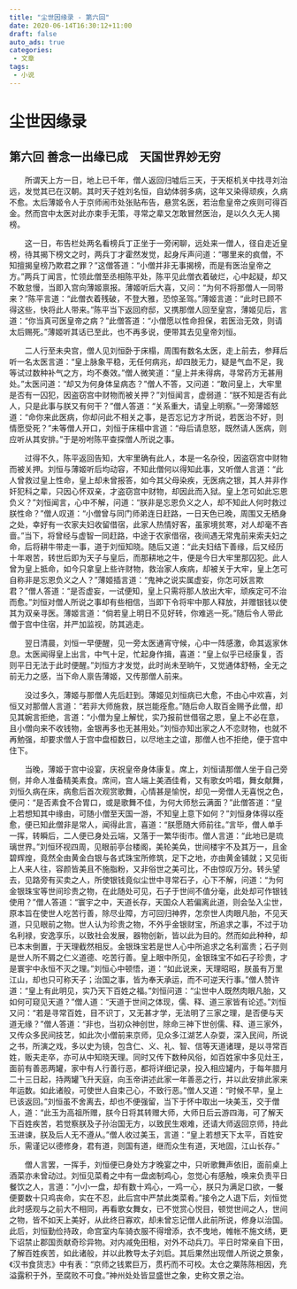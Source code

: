```yaml
---
title: "尘世因缘录 - 第六回"
date: 2020-06-14T16:30:12+11:00
draft: false
auto_ads: true
categories:
 - 文章
tags:
 - 小说
---
```

# 尘世因缘录

## 第六回 善念一出缘已成　天国世界妙无穷

　　所谓天上方一日，地上已千年，僧人返回归墟后三天，于天枢机关中找寻刘治远，发觉其已在汉朝。其时天子姓刘名恒，自幼体弱多病，这年又染得顽疾，久病不愈。太后薄姬令人于京师闹市处张贴布告，悬赏名医，若治愈皇帝之疾则可得百金。然而宫中太医对此亦束手无策，寻常之辈又怎敢冒然医治，是以久久无人揭榜。

　　这一日，布告栏处两名看榜兵丁正坐于一旁闲聊，远处来一僧人，径自走近皇榜，待其揭下榜文之时，两兵丁才霍然发觉，起身斥声问道：“哪里来的疯僧，不知擅揭皇榜乃欺君之罪？”这僧答道：“小僧并非无事揭榜，而是有医治皇帝之方。”两兵丁闻言，忙领此僧至丞相陈平处，陈平见此僧衣着破烂，心中起疑，却又不敢怠慢，当即入宫向薄姬禀报。薄姬听后大喜，又问：“为何不将那僧人一同带来？”陈平言道：“此僧衣着残破，不登大雅，恐惊圣驾。”薄姬言道：“此时已顾不得这些，快将此人带来。”陈平当下返回府邸，又携那僧人回至皇宫，薄姬见后，言道：“你当真可医皇帝之病？”此僧答道：“小僧愿以性命担保，若医治无效，则请太后赐死。”薄姬听其话已至此，也不再多说，便带其去见皇帝刘恒。

　　二人行至未央宫，僧人见刘恒卧于床榻，周围有数名太医，走上前去，参拜后听一名太医言道：“皇上脉象平稳，无任何病兆，却四肢无力，疑是气血不足，我等试过数种补气之方，均不奏效。”僧人微笑道：“皇上并未得病，寻常药方无甚用处。”太医问道：“却又为何身体呈病态？”僧人不答，又问道：“敢问皇上，大牢里是否有一囚犯，因盗窃宫中财物而被关押？”刘恒闻言，虚弱道：“朕不知是否有此人，只是此事与朕又有何干？”僧人答道：“关系重大，请皇上明察。”一旁薄姬怒道：“命你来此医病，你却问此不相关之事，是否忘记方才所说，若医治不好，则情愿受死？”未等僧人开口，刘恒于床榻中言道：“母后请息怒，既然请人医病，则应听从其安排。”于是吩咐陈平查探僧人所说之事。

　　过得不久，陈平返回告知，大牢里确有此人，本是一名杂役，因盗窃宫中财物而被关押。刘恒与薄姬听后均动容，不知此僧何以得知此事，又听僧人言道：“此人曾救过皇上性命，皇上却未曾报答，如今其父母染疾，无医病之银，其人并非作奸犯科之辈，只因心怀双亲，才盗窃宫中财物，却因此而入狱。皇上怎可如此忘恩负义？”刘恒闻言，心中不解，问道：“朕非是忘恩负义之人，却不知此人何时救过朕性命？”僧人叹道：“小僧曾与同门师弟连日赶路，一日天色已晚，周围又无栖身之处，幸好有一农家夫妇收留借宿，此家人热情好客，虽家境贫寒，对人却毫不吝啬。”当下，将曾经与虚智一同赶路，中途于农家借宿，夜间遇无常鬼前来索夫妇之命，后将耕牛带走一事，道于刘恒知晓。随后又道：“此夫妇结下善缘，后又经历十年艰苦，转世后即为天子与皇后，而那耕地之牛，便是今日大牢里那囚犯。此人曾为皇上抵命，如今只拿皇上些许财物，救治家人疾病，却被关于大牢，皇上怎可自称非是忘恩负义之人？”薄姬插言道：“鬼神之说实属虚妄，你怎可妖言欺君？”僧人答道：“是否虚妄，一试便知，皇上只需将那人放出大牢，顽疾定可不治而愈。”刘恒对僧人所说之事却有些相信，当即下令将牢中那人释放，并赠银钱以使其为双亲寻医。薄姬言道：“倘若皇上明日不见好转，你难逃一死。”随后令人带此僧于宫中住宿，并严加监视，防其逃走。

　　翌日清晨，刘恒一早便醒，见一旁太医通宵守候，心中一阵感激，命其返家休息。太医闻得皇上出言，中气十足，忙起身作揖，喜道：“皇上似乎已经康复，否则平日无法于此时便醒。”刘恒方才发觉，此时尚未至晌午，又觉通体舒畅，全无之前无力之感，当下命人禀告薄姬，又传那僧人前来。

　　没过多久，薄姬与那僧人先后赶到。薄姬见刘恒病已大愈，不由心中欢喜，刘恒又对那僧人言道：“若非大师施救，朕岂能痊愈。”随后命人取百金赐予此僧，却见其婉言拒绝，言道：“小僧为皇上解忧，实乃报前世借宿之恩，皇上不必在意，且小僧向来不收钱物，金银再多也无甚用处。”刘恒亦知出家之人不恋财物，也就不再勉强，却要求僧人于宫中盘桓数日，以尽地主之谊，那僧人也不拒绝，便于宫中住下。

　　当晚，薄姬于宫中设宴，庆祝皇帝身体康复。席上，刘恒请那僧人坐于自己旁侧，并命人准备精美素食。席间，宫人端上美酒佳肴，又有歌女吟唱，舞女献舞，刘恒久病在床，病愈后首次观赏歌舞，心情甚是愉悦，却见一旁僧人无喜悦之色，便问：“是否素食不合胃口，或是歌舞不佳，为何大师愁云满面？”此僧答道：“皇上若想知其中缘由，可随小僧至天国一游，不知皇上意下如何？”刘恒身体得以痊愈，便已知此僧非是常人，闻得此言，喜道：“朕愿随大师前往。”言毕，僧人单手一挥，转瞬后，二人便已身处云端，又落于一繁华街市。僧人言道：“此地已是琉璃世界。”刘恒环视四周，见眼前亭台楼阁，美轮美奂，世间楼宇不及其万一，且金碧辉煌，竟然全由黄金白银与各式珠宝所修筑，足下之地，亦由黄金铺就；又见街上人来人往，容颜皆美且不施脂粉，又非俗世之美可比，不由惊叹万分。转头望去，见路旁有买卖之人，所使银钱竟似尘世中寻常石子，心下不解，问道：“为何金银珠宝等世间珍贵之物，在此随处可见，石子于世间不值分毫，此处却可作银钱使用？”僧人答道：“寰宇之中，天道长存，天国众人若偏离此道，则会坠入尘世，原本旨在使世人吃苦行善，除尽业障，方可回归神界，怎奈世人肉眼凡胎，不见天道，只见眼前之物。世人认为珍贵之物，不外乎金银财宝，所追求之事，不过于功名利禄，安逸享乐，以致社会发展，器物创新，皆以此为目的。然而如此种种，却已本末倒置，于天理截然相反。金银珠宝若是世人心中所追求之名利富贵；石子则是世人所不屑之仁义道德、吃苦行善。皇上眼中所见，金银珠宝不如石子珍贵，才是寰宇中永恒不灭之理。”刘恒心中顿悟，道：“如此说来，天理昭昭，朕虽有万里江山，却也只可称天子；治国之事，皆为奉天承运，而不可逆天行事。”僧人赞许道：“皇上有此明见，实乃天下百姓之福。”刘恒问道：“尘世中人既然肉眼凡胎，又如何可窥见天道？”僧人道：“天道于世间之体现，儒、释、道三家皆有论述。”刘恒又问：“若是寻常百姓，目不识丁，又无甚才学，无法明了三家之理，是否便与天道无缘？”僧人答道：“非也，当初众神创世，除命三神下世创儒、释、道三家外，又传众多民间技艺，如此次小僧前来京师，见众多江湖艺人杂耍，深入民间，所说之书，所演之戏，多以史为镜，包含仁、义、礼、智、信等天道诸理，是以寻常百姓，贩夫走卒，亦可从中知晓天理。同时又传下数种风俗，如百姓家中多见灶王，面前有善恶两罐，家中有人行善行恶，都将详细记录，投入相应罐内，于每年腊月二十三日起，持两罐飞升天庭，向玉帝讲述此家一年善恶之行，并以此安排此家来年运数。如此诸般，可使世人自束己心，不致行恶。”僧人又道：“时候不早，皇上已该返回。”刘恒虽不舍离去，却也不便强留，当下于怀中取出一块美玉，交于僧人，道：“此玉为高祖所赠，朕今日将其转赠大师，大师日后云游四海，可了解天下百姓疾苦，若觉察朕及子孙治国无方，以致民生艰难，还请大师返回京师，持此玉进谏，朕及后人无不遵从。”僧人收过美玉，言道：“皇上若想天下太平，百姓安乐，需谨记以德修身，君有道，则国有道，继而众生有道，天地固，江山长存。”

　　僧人言罢，一挥手，刘恒便已身处方才晚宴之中，只听歌舞声依旧，面前桌上酒菜亦未曾动过。刘恒见菜肴之中有一盘卤制鸡心，忽觉心有感触，唤来负责平日餐饮之人，言道：“小小一盘，却有数十鸡心，一鸡一心，朕只为满足口欲，一餐便要数十只鸡丧命，实在不忍，此后宫中严禁此类菜肴。”接令之人退下后，刘恒觉此时感观与之前大不相同，再看歌女舞女，已不觉赏心悦目，顿觉世间之人，世间之物，皆不如天上美好，从此终日寡欢，却未曾忘记僧人此前所说，修身以治国。此后，刘恒勤俭持政，命宫室内车骑衣服不得增添，衣不曳地，帷帐不施文绣，更下诏禁止郡国贡献奇珍异物。对内减免田租，对外不动兵刀。平日时常亲自下田，了解百姓疾苦，如此诸般，并以此教导太子刘启。其后果然出现僧人所说之景象，《汉书食货志》中有表：“京师之钱累巨万，贯朽而不可校。太仓之粟陈陈相因，充溢露积于外，至腐败不可食。”神州处处皆显盛世之象，史称文景之治。